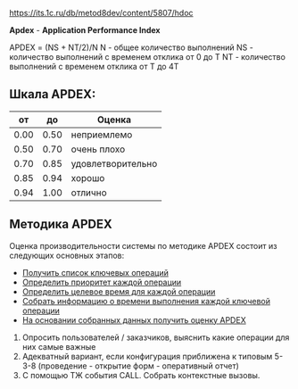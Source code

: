 
https://its.1c.ru/db/metod8dev/content/5807/hdoc

**Apdex** - **Application Performance Index**

APDEX = (NS + NT/2)/N
N - общее количество выполнений
NS - количество выполнений с временем отклика от 0 до T
NT - количество выполнений с временем отклика от T до 4T

## Шкала APDEX:

| от   | до   | Оценка            |
| ---- | ---- | ----------------- |
| 0.00 | 0.50 | неприемлемо       |
| 0.50 | 0.70 | очень плохо       |
| 0.70 | 0.85 | удовлетворительно |
| 0.85 | 0.94 | хорошо            |
| 0.94 | 1.00 | отлично           |

## Методика APDEX 

Оценка производительности системы по методике APDEX состоит из следующих основных этапов:

- [Получить список ключевых операций](https://its.1c.ru/db/content/metod8dev/src/developers/scalability/methods/i8105807.htm#apdex_1)
- [Определить приоритет каждой операции](https://its.1c.ru/db/content/metod8dev/src/developers/scalability/methods/i8105807.htm#apdex_2)
- [Определить целевое время для каждой операции](https://its.1c.ru/db/content/metod8dev/src/developers/scalability/methods/i8105807.htm#apdex_4)
- [Собрать информацию о времени выполнения каждой ключевой операции](https://its.1c.ru/db/content/metod8dev/src/developers/scalability/methods/i8105807.htm#apdex_4)
- [На основании собранных данных получить оценку APDEX](https://its.1c.ru/db/content/metod8dev/src/developers/scalability/methods/i8105807.htm#apdex_5)

1. Опросить пользователей / заказчиков, выяснить какие операции для них самые важные
2. Адекватный вариант, если конфигурация приближена к типовым 5-3-8 (проведение - открытие форм - оперативный отчет)
3. С помощью ТЖ события CALL. Собрать контекстные вызовы.